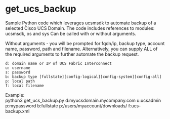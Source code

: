 # get_ucs_backup
Sample Python code which leverages ucsmsdk to automate backup of a selected Cisco UCS Domain.
The code includes references to modules:  ucsmsdk, os and sys
Can be called with or without arguments. 

  Without arguments - you will be prompted for fqdn/ip, backup type, account name, password, path and filename.
  Alternatively, you can supply ALL of the required arguments to further automate the backup request.
  
    d: domain name or IP of UCS Fabric Interconnect
    u: username
    s: password
    b: backup type [fullstate][config-logical][config-system][config-all]
    p: local path
    f: local filename 
  
  Example:  
  python3 get_ucs_backup.py d:myucsdomain.mycompany.com u:ucsadmin p:mypassword b:fullstate p:/users/myaccount/downloads/ f:ucs-backup.xml
  
